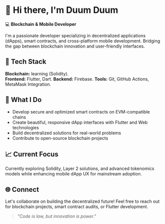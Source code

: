 # 👋 Hi there, I'm Duum Duum 
💻 **Blockchain & Mobile Developer**  

I'm a passionate developer specializing in decentralized applications (dApps), smart contracts, and cross-platform mobile development. Bridging the gap between blockchain innovation and user-friendly interfaces.  

## 🔧 Tech Stack  

**Blockchain:** learning (Solidity).  
**Frontend:** Flutter, Dart.
**Backend:** Firebase.
**Tools:** Git, GitHub Actions, MetaMask Integration. 

## 🚀 What I Do  

- Develop secure and optimized smart contracts on EVM-compatible chains  
- Create beautiful, responsive dApp interfaces with Flutter and Web technologies  
- Build decentralized solutions for real-world problems  
- Contribute to open-source blockchain projects  

## 📈 Current Focus  

Currently exploring Solidity, Layer 2 solutions, and advanced tokenomics models while enhancing mobile dApp UX for mainstream adoption.  

## 🌐 Connect  

Let's collaborate on building the decentralized future! Feel free to reach out for blockchain projects, smart contract audits, or Flutter development.  

> *"Code is law, but innovation is power."*
